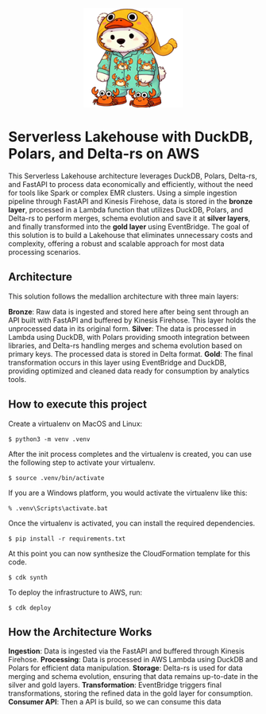 <p align="center">
  <img src="./assets/images/logo.png" alt="Logo" width="200"/>
</p>

# Serverless Lakehouse with DuckDB, Polars, and Delta-rs on AWS

This Serverless Lakehouse architecture leverages DuckDB, Polars, Delta-rs, and FastAPI to process data economically and efficiently, without the need for tools like Spark or complex EMR clusters. Using a simple ingestion pipeline through FastAPI and Kinesis Firehose, data is stored in the **bronze layer**, processed in a Lambda function that utilizes DuckDB, Polars, and Delta-rs to perform merges, schema evolution and save it at **silver layers**, and finally transformed into the **gold layer** using EventBridge. The goal of this solution is to build a Lakehouse that eliminates unnecessary costs and complexity, offering a robust and scalable approach for most data processing scenarios.

## Architecture

This solution follows the medallion architecture with three main layers:

**Bronze**: Raw data is ingested and stored here after being sent through an API built with FastAPI and buffered by Kinesis Firehose. This layer holds the unprocessed data in its original form.
**Silver**: The data is processed in Lambda using DuckDB, with Polars providing smooth integration between libraries, and Delta-rs handling merges and schema evolution based on primary keys. The processed data is stored in Delta format.
**Gold**: The final transformation occurs in this layer using EventBridge and DuckDB, providing optimized and cleaned data ready for consumption by analytics tools.

## How to execute this project

Create a virtualenv on MacOS and Linux:

```
$ python3 -m venv .venv
```

After the init process completes and the virtualenv is created, you can use the following
step to activate your virtualenv.

```
$ source .venv/bin/activate
```

If you are a Windows platform, you would activate the virtualenv like this:

```
% .venv\Scripts\activate.bat
```

Once the virtualenv is activated, you can install the required dependencies.

```
$ pip install -r requirements.txt
```

At this point you can now synthesize the CloudFormation template for this code.

```
$ cdk synth
```

To deploy the infrastructure to AWS, run:
```
$ cdk deploy
```

## How the Architecture Works
**Ingestion**: Data is ingested via the FastAPI and buffered through Kinesis Firehose.
**Processing**: Data is processed in AWS Lambda using DuckDB and Polars for efficient data manipulation.
**Storage**: Delta-rs is used for data merging and schema evolution, ensuring that data remains up-to-date in the silver and gold layers.
**Transformation**: EventBridge triggers final transformations, storing the refined data in the gold layer for consumption.
**Consumer API**: Then a API is build, so we can consume this data